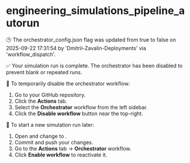 # engineering_simulations_pipeline_autorun

🕒 The orchestrator_config.json flag was updated from true to false on 2025-09-22 17:31:54 by 'Dmitrii-Zavalin-Deployments' via 'workflow_dispatch'.

✅ Your simulation run is complete. The orchestrator has been disabled to prevent blank or repeated runs.

🛑 To temporarily disable the orchestrator workflow:
1. Go to your GitHub repository.
2. Click the **Actions** tab.
3. Select the **Orchestrator** workflow from the left sidebar.
4. Click the **Disable workflow** button near the top-right.

🔄 To start a new simulation run later:
1. Open  and change  to .
2. Commit and push your changes.
3. Go to the **Actions** tab → **Orchestrator** workflow.
4. Click **Enable workflow** to reactivate it.
